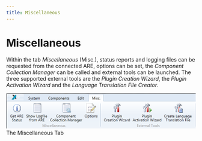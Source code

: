 ```yaml
---
title: Miscellaneous
---
```


# Miscellaneous

Within the tab _Miscellaneous_ (Misc.), status reports and logging files can be requested from the connected ARE, options can be set, the _Component Collection Manager_ can be called and external tools can be launched.
The three supported external tools are the _Plugin Creation Wizard_, the _Plugin Activation Wizard_ and the _Language Translation File Creator_.

![Screenshot: The Miscellaneous Tab](./img/Miscellaneous_Tab.png "Screenshot: The Miscellaneous Tab")  
The Miscellaneous Tab
